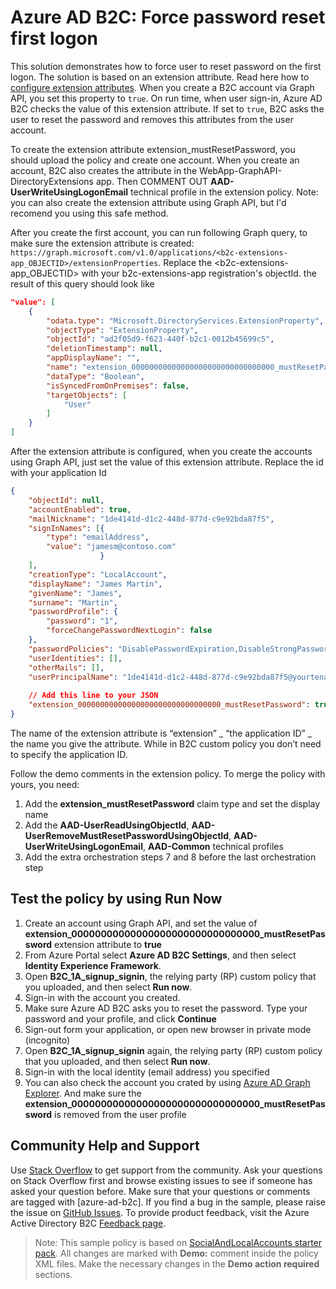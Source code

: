 # Azure AD B2C: Force password reset first logon

This solution demonstrates how to force user to reset password on the first logon. The solution is based on an extension attribute. Read here how to [configure extension attributes](https://docs.microsoft.com/en-us/azure/active-directory-b2c/active-directory-b2c-create-custom-attributes-profile-edit-custom). When you create a B2C account via Graph API, you set this property to `true`. On run time, when user sign-in, Azure AD B2C checks the value of this extension attribute. If set to `true`, B2C asks the user to reset the password and removes this attributes from the user account. 

To create the extension attribute extension_mustResetPassword, you should upload the policy and create one account. When you create an account, B2C also creates the attribute in the WebApp-GraphAPI-DirectoryExtensions app. Then COMMENT OUT **AAD-UserWriteUsingLogonEmail** technical profile in the extension policy. Note: you can also create the extension attribute using Graph API, but I'd recomend you using this safe method.

After you create the first account, you can run following Graph query, to make sure the extension attribute is created:
`https://graph.microsoft.com/v1.0/applications/<b2c-extensions-app_OBJECTID>/extensionProperties`.
Replace the <b2c-extensions-app_OBJECTID> with your b2c-extensions-app registration's objectId. the result of this query should look like
```JSON
"value": [
    {
        "odata.type": "Microsoft.DirectoryServices.ExtensionProperty",
        "objectType": "ExtensionProperty",
        "objectId": "ad2f05d9-f623-440f-b2c1-0012b45699c5",
        "deletionTimestamp": null,
        "appDisplayName": "",
        "name": "extension_00000000000000000000000000000000_mustResetPassword",
        "dataType": "Boolean",
        "isSyncedFromOnPremises": false,
        "targetObjects": [
            "User"
        ]
    }
]
```
After the extension attribute is configured, when you create the accounts using Graph API, just set the value of this extension attribute. 
Replace the id with your application Id
```JSON
{
    "objectId": null,
    "accountEnabled": true,
    "mailNickname": "1de4141d-d1c2-448d-877d-c9e92bda87f5",
    "signInNames": [{
        "type": "emailAddress",
        "value": "jamesm@contoso.com"
                    }
    ],
    "creationType": "LocalAccount",
    "displayName": "James Martin",
    "givenName": "James",
    "surname": "Martin",
    "passwordProfile": {
        "password": "1",
        "forceChangePasswordNextLogin": false
    },
    "passwordPolicies": "DisablePasswordExpiration,DisableStrongPassword",
    "userIdentities": [],
    "otherMails": [],
    "userPrincipalName": "1de4141d-d1c2-448d-877d-c9e92bda87f5@yourtenant.onmicrosoft.com",
    
    // Add this line to your JSON
    "extension_00000000000000000000000000000000_mustResetPassword": true
}
```
The name of the extension attribute is “extension” _ “the application ID” _ the name you give the attribute. While in B2C custom policy you don’t need to specify the application ID.

Follow the demo comments in the extension policy. To merge the policy with yours, you need:
1.	Add the **extension_mustResetPassword** claim type and set the display name
2.	Add the **AAD-UserReadUsingObjectId**, **AAD-UserRemoveMustResetPasswordUsingObjectId**, **AAD-UserWriteUsingLogonEmail**, **AAD-Common** technical profiles
3.	Add the extra orchestration steps 7 and 8 before the last orchestration step

## Test the policy by using Run Now
1. Create an account using Graph API, and set the value of **extension_00000000000000000000000000000000_mustResetPassword** extension attribute to **true**
1. From Azure Portal select **Azure AD B2C Settings**, and then select **Identity Experience Framework**.
1. Open **B2C_1A_signup_signin**, the relying party (RP) custom policy that you uploaded, and then select **Run now**.
1. Sign-in with the account you created. 
1. Make sure Azure AD B2C asks you to reset the password. Type your password and your profile, and click **Continue**
1. Sign-out form your application, or open new browser in private mode (incognito)
1. Open **B2C_1A_signup_signin** again, the relying party (RP) custom policy that you uploaded, and then select **Run now**.
1. Sign-in with the local identity (email address) you specified
1. You can also check the account you crated by using [Azure AD Graph Explorer](https://graphexplorer.azurewebsites.net/). And make sure the **extension_00000000000000000000000000000000_mustResetPassword** is removed from the user profile

## Community Help and Support
Use [Stack Overflow](https://stackoverflow.com/questions/tagged/azure-ad-b2c) to get support from the community. Ask your questions on Stack Overflow first and browse existing issues to see if someone has asked your question before. Make sure that your questions or comments are tagged with [azure-ad-b2c].
If you find a bug in the sample, please raise the issue on [GitHub Issues](https://github.com/azure-ad-b2c/samples/issues).
To provide product feedback, visit the Azure Active Directory B2C [Feedback page](https://feedback.azure.com/forums/169401-azure-active-directory?category_id=160596).

> Note:  This sample policy is based on [SocialAndLocalAccounts starter pack](https://github.com/Azure-Samples/active-directory-b2c-custom-policy-starterpack/tree/master/SocialAndLocalAccounts). All changes are marked with **Demo:** comment inside the policy XML files. Make the necessary changes in the **Demo action required** sections.
